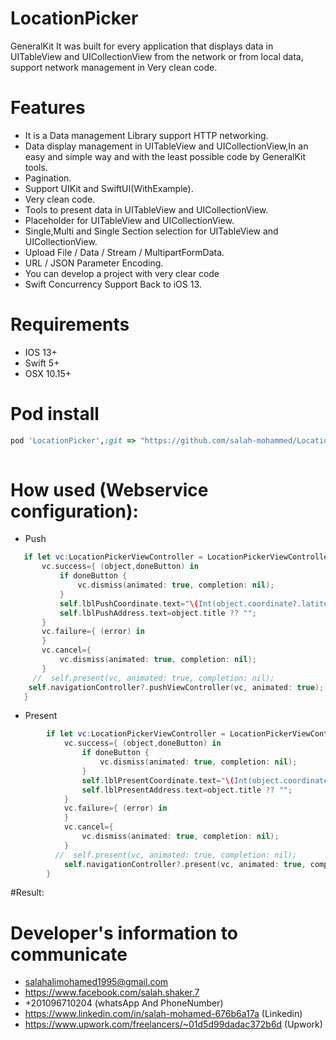 # LocationPicker

GeneralKit  It was built  for every application that displays data in UITableView and UICollectionView from the network or from local data, support network management in Very clean code.

# Features

* It is a Data management Library  support HTTP networking.
* Data display management in UITableView and UICollectionView,In an easy and simple way and with the least possible code by GeneralKit tools.
* Pagination.
* Support UIKit and SwiftUI(WithExample).
* Very clean code.
* Tools to present data in UITableView and UICollectionView.
* Placeholder for UITableView  and UICollectionView.
* Single,Multi and Single Section selection  for UITableView  and UICollectionView.
* Upload File / Data / Stream / MultipartFormData.
* URL / JSON Parameter Encoding.
* You can develop a project with very clear code
* Swift Concurrency Support Back to iOS 13.


# Requirements
* IOS 13+ 
* Swift 5+
* OSX 10.15+ 



# Pod install
```ruby
pod 'LocationPicker',:git => "https://github.com/salah-mohammed/LocationPicker.git"
 
```
# How used (Webservice configuration):
- Push 
```swift
   if let vc:LocationPickerViewController = LocationPickerViewController.initPicker(LocationItem.init(CLLocationCoordinate2D.init(latitude:31.210566, longitude:29.912188), title:"", subtitle:"", type: nil), nil){
       vc.success={ (object,doneButton) in
           if doneButton {
               vc.dismiss(animated: true, completion: nil);
           }
           self.lblPushCoordinate.text="\(Int(object.coordinate?.latitude ?? 0)),\(Int(object.coordinate?.longitude ?? 0))"
           self.lblPushAddress.text=object.title ?? "";
       }
       vc.failure={ (error) in
       }
       vc.cancel={
           vc.dismiss(animated: true, completion: nil);
       }
     //  self.present(vc, animated: true, completion: nil);
    self.navigationController?.pushViewController(vc, animated: true);
   }
```
- Present 
```swift
        if let vc:LocationPickerViewController = LocationPickerViewController.initPicker(LocationItem.init(CLLocationCoordinate2D.init(latitude:31.210566, longitude:29.912188), title:"", subtitle:"", type: nil), nil){
            vc.success={ (object,doneButton) in
                if doneButton {
                    vc.dismiss(animated: true, completion: nil);
                }
                self.lblPresentCoordinate.text="\(Int(object.coordinate?.latitude ?? 0)),\(Int(object.coordinate?.longitude ?? 0))"
                self.lblPresentAddress.text=object.title ?? "";
            }
            vc.failure={ (error) in
            }
            vc.cancel={
                vc.dismiss(animated: true, completion: nil);
            }
          //  self.present(vc, animated: true, completion: nil);
            self.navigationController?.present(vc, animated: true, completion: nil);
        }
```


#Result:

# Developer's information to communicate

- salahalimohamed1995@gmail.com
- https://www.facebook.com/salah.shaker.7
- +201096710204 (whatsApp And PhoneNumber)
- https://www.linkedin.com/in/salah-mohamed-676b6a17a (Linkedin)
- https://www.upwork.com/freelancers/~01d5d99dadac372b6d (Upwork)
